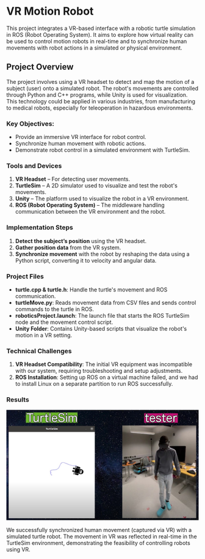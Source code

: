 # VR Motion Robot

This project integrates a VR-based interface with a robotic turtle simulation in ROS (Robot Operating System). It aims to explore how virtual reality can be used to control motion robots in real-time and to synchronize human movements with robot actions in a simulated or physical environment.

## Project Overview

The project involves using a VR headset to detect and map the motion of a subject (user) onto a simulated robot. The robot's movements are controlled through Python and C++ programs, while Unity is used for visualization. This technology could be applied in various industries, from manufacturing to medical robots, especially for teleoperation in hazardous environments.

### Key Objectives:
- Provide an immersive VR interface for robot control.
- Synchronize human movement with robotic actions.
- Demonstrate robot control in a simulated environment with TurtleSim.

### Tools and Devices

1. **VR Headset** – For detecting user movements.
2. **TurtleSim** – A 2D simulator used to visualize and test the robot's movements.
3. **Unity** – The platform used to visualize the robot in a VR environment.
4. **ROS (Robot Operating System)** – The middleware handling communication between the VR environment and the robot.

### Implementation Steps

1. **Detect the subject’s position** using the VR headset.
2. **Gather position data** from the VR system.
3. **Synchronize movement** with the robot by reshaping the data using a Python script, converting it to velocity and angular data.

### Project Files

- **turtle.cpp & turtle.h**: Handle the turtle's movement and ROS communication.
- **turtleMove.py**: Reads movement data from CSV files and sends control commands to the turtle in ROS.
- **roboticsProject.launch**: The launch file that starts the ROS TurtleSim node and the movement control script.
- **Unity Folder**: Contains Unity-based scripts that visualize the robot's motion in a VR setting.

### Technical Challenges

1. **VR Headset Compatibility**: The initial VR equipment was incompatible with our system, requiring troubleshooting and setup adjustments.
2. **ROS Installation**: Setting up ROS on a virtual machine failed, and we had to install Linux on a separate partition to run ROS successfully.

### Results
![Experiment](./result_image.jpg)


We successfully synchronized human movement (captured via VR) with a simulated turtle robot. The movement in VR was reflected in real-time in the TurtleSim environment, demonstrating the feasibility of controlling robots using VR.



